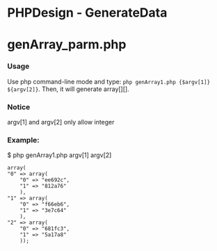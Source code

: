 PHPDesign - GenerateData
=========
# genArray_parm.php

### Usage
Use php command-line mode and type: `php genArray1.php {$argv[1]} ${argv[2]}`. Then, it will generate array[][].

### Notice
argv[1] and argv[2] only allow integer

### Example:
$ php genArray1.php argv[1] argv[2]

```
array(
"0" => array(
    "0" => "ee692c",
    "1" => "812a76"
    ),
"1" => array(
    "0" => "f66eb6",
    "1" => "3e7c64"
    ),
"2" => array(
    "0" => "681fc3",
    "1" => "5a17a8"
    ));
```
